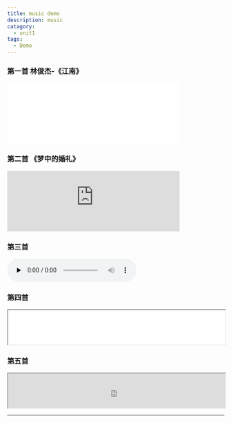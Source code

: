 ```yaml
---
title: music demo
description: music
catagory: 
  - unit1
tags: 
  - Demo
---
```

### 第一首 林俊杰-《江南》
<div align=life>
<iframe frameborder="no" marginwidth="0" marginheight="0" width=400 height=140 src="/guolele123.github.io/imgs/林俊杰 - 江南.mp3"></iframe>
</div>

### 第二首 《梦中的婚礼》
<div align=life> 
<iframe frameborder="no" marginwidth="0" marginheight="0" width=400 height=140 src="https://music.163.com/outchain/player?type=2&id=34341360&auto=0&height=66"></iframe>
</div>

### 第三首
<audio id="audio" controls="" preload="none">
  <source id="mp3" src="/guolele123.github.io/imgs/林俊杰 - 江南.mp3">
</audio>


### 第四首
<iframe name="music" src="/guolele123.github.io/imgs/林俊杰 - 江南.mp3" marginwidth="1px" marginheight="20px" width=100% height="80px" frameborder=1 　scrolling="yes">
</iframe>

### 第五首
<iframe name="music" src="https://music.163.com/outchain/player?type=2&id=34341360&auto=0&height=66" marginwidth="1px" marginheight="20px" width=100% height="80px" frameborder=1 　scrolling="yes">
</iframe>


--------------------- 
